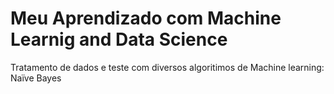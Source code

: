 #  Meu Aprendizado com Machine Learnig and Data Science
 Tratamento de dados e teste com diversos algoritimos de Machine learning:
 Naïve Bayes
